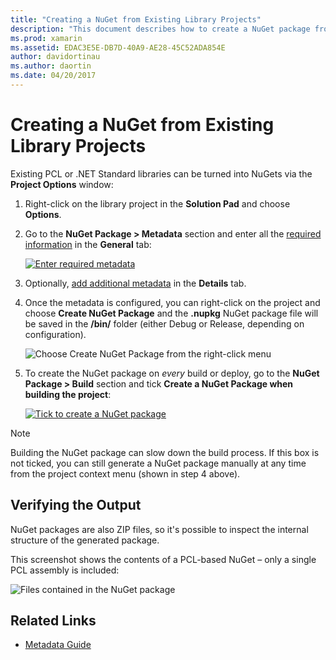 ```yaml
---
title: "Creating a NuGet from Existing Library Projects"
description: "This document describes how to create a NuGet package from an existing library project, allowing the code to be shared with other developers."
ms.prod: xamarin
ms.assetid: EDAC3E5E-DB7D-40A9-AE28-45C52ADA854E
author: davidortinau
ms.author: daortin
ms.date: 04/20/2017
---
```


# Creating a NuGet from Existing Library Projects

Existing PCL or .NET Standard libraries can be turned into NuGets
via the **Project Options** window:

1. Right-click on the library project in the **Solution Pad** and choose **Options**.

2. Go to the **NuGet Package > Metadata** section and enter all the [required information](~/cross-platform/app-fundamentals/nuget-multiplatform-libraries/metadata.md) in the **General** tab:

   [![](existing-library-images/existing-metadata-sml.png "Enter required metadata")](existing-library-images/existing-metadata.png#lightbox)

3. Optionally, [add additional metadata](~/cross-platform/app-fundamentals/nuget-multiplatform-libraries/metadata.md)
   in the **Details** tab.

4. Once the metadata is configured, you can right-click on the project and choose **Create NuGet Package** and the **.nupkg** NuGet package file will be saved in the **/bin/** folder (either Debug or Release, depending on configuration).

   ![](existing-library-images/create-nuget-package.png "Choose Create NuGet Package from the right-click menu")

5. To create the NuGet package on _every_ build or deploy, go to the **NuGet Package > Build** section and tick **Create a NuGet Package when building the project**:

    [![](existing-library-images/existing-tickbox-sml.png "Tick to create a NuGet package")](existing-library-images/existing-tickbox.png#lightbox)

> [!NOTE]
> Building the NuGet package can slow down the build process. If this box is not ticked,
> you can still generate a NuGet package manually at any time from the project context menu
> (shown in step 4 above).

## Verifying the Output

NuGet packages are also ZIP files, so it's possible to inspect the internal structure of the generated package.

This screenshot shows the contents of a PCL-based NuGet – only a single PCL assembly is included:

![](existing-library-images/nuget-output.png "Files contained in the NuGet package")

## Related Links

- [Metadata Guide](~/cross-platform/app-fundamentals/nuget-multiplatform-libraries/metadata.md)
